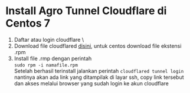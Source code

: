 # Install Agro Tunnel Cloudflare di Centos 7
1. Daftar atau login cloudflare \
2. Download file cloudflared [disini](https://github.com/cloudflare/cloudflared/releases), untuk centos download file ekstensi .rpm
3. Install file .rmp dengan perintah \
```sudo rpm -i namafile.rpm``` \
Setelah berhasil terinstall jalankan perintah ```cloudflared tunnel login``` nantinya akan ada link yang ditampilak di layar ssh, copy link tersebut dan akses melalui browser yang sudah login ke akun cloudflare